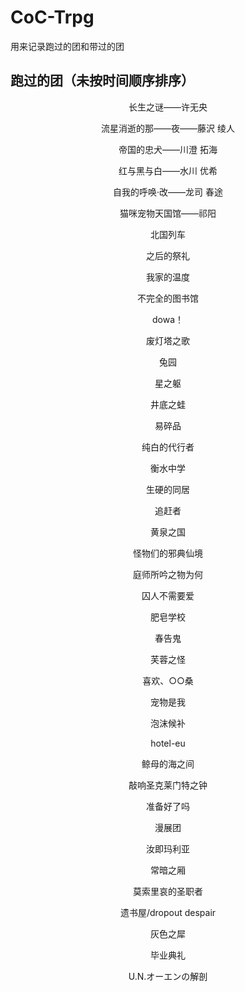 # CoC-Trpg

用来记录跑过的团和带过的团

## 跑过的团（未按时间顺序排序）
<div align="center">
  
长生之谜——许无央
  
流星消逝的那——夜——藤沢 绫人

帝国的忠犬——川澄 拓海

红与黑与白——水川 优希

自我的呼唤·改——龙司 春途

猫咪宠物天国馆——祁阳
  
北国列车

之后的祭礼

我家的温度

不完全的图书馆

dowa！

废灯塔之歌

兔园

星之躯

井底之蛙

易碎品

纯白的代行者

衡水中学

生硬的同居

追赶者

黄泉之国

怪物们的邪典仙境

庭师所吟之物为何

囚人不需要爱

肥皂学校

春告鬼

芙蓉之怪

喜欢、○○桑

宠物是我

泡沫候补

hotel-eu

鲸母的海之间

敲响圣克莱门特之钟

准备好了吗

漫展团

汝即玛利亚

常暗之厢

莫索里哀的圣职者

遗书屋/dropout despair

灰色之犀

毕业典礼

U.N.オーエンの解剖
</div>
